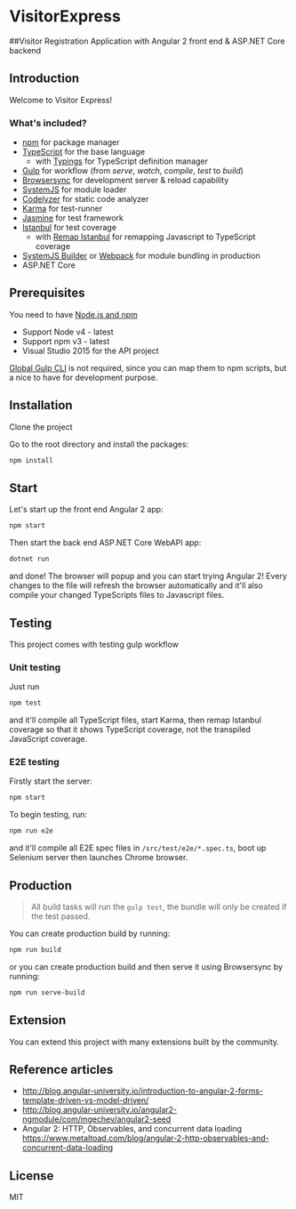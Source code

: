 # VisitorExpress
##Visitor Registration Application with Angular 2 front end & ASP.NET Core backend

## Introduction
Welcome to Visitor Express!

### What's included?
* [npm](https://www.npmjs.com/) for package manager
* [TypeScript](http://www.typescriptlang.org/) for the base language
  * with [Typings](https://github.com/typings/typings) for TypeScript definition manager
* [Gulp](http://gulpjs.com/) for workflow (from *serve*, *watch*, *compile*, *test* to *build*)
* [Browsersync](https://www.browsersync.io/) for development server & reload capability
* [SystemJS](https://github.com/systemjs/systemjs) for module loader
* [Codelyzer](https://github.com/mgechev/codelyzer) for static code analyzer
* [Karma](http://karma-runner.github.io/) for test-runner
* [Jasmine](http://jasmine.github.io/) for test framework
* [Istanbul](https://github.com/gotwarlost/istanbul) for test coverage
  * with [Remap Istanbul](https://github.com/SitePen/remap-istanbul) for remapping Javascript to TypeScript coverage
* [SystemJS Builder](https://github.com/systemjs/builder) or [Webpack](https://webpack.github.io/) for module bundling in production
* ASP.NET Core

## Prerequisites
You need to have [Node.js and npm](https://nodejs.org/en/)
- Support Node v4 - latest
- Support npm v3 - latest
- Visual Studio 2015 for the API project

[Global Gulp CLI](https://github.com/gulpjs/gulp/blob/master/docs/getting-started.md) is not required, since you can map them to npm scripts, but a nice to have for development purpose.

## Installation
Clone the project

Go to the root directory and install the packages:
```bash
npm install
```

## Start
Let's start up the front end Angular 2 app:
```bash
npm start
```

Then start the back end ASP.NET Core WebAPI app:
```bash
dotnet run
```

and done! The browser will popup and you can start trying Angular 2!
Every changes to the file will refresh the browser automatically
and it'll also compile your changed TypeScripts files to Javascript files.

## Testing
This project comes with testing gulp workflow

### Unit testing
Just run
```bash
npm test
```
and it'll compile all TypeScript files, start Karma, then remap Istanbul coverage so that it shows TypeScript coverage, not the transpiled JavaScript coverage.

### E2E testing
Firstly start the server:
```bash
npm start
```
To begin testing, run:
```bash
npm run e2e
```
and it'll compile all E2E spec files in `/src/test/e2e/*.spec.ts`, boot up Selenium server then launches Chrome browser.

## Production
> All build tasks will run the `gulp test`, the bundle will only be created if the test passed.

You can create production build by running:
```bash
npm run build
```
or you can create production build and then serve it using Browsersync by running:
```bash
npm run serve-build
```
## Extension
You can extend this project with many extensions built by the community.

## Reference articles
* http://blog.angular-university.io/introduction-to-angular-2-forms-template-driven-vs-model-driven/
* http://blog.angular-university.io/angular2-ngmodule/com/mgechev/angular2-seed
* Angular 2: HTTP, Observables, and concurrent data loading https://www.metaltoad.com/blog/angular-2-http-observables-and-concurrent-data-loading

## License
MIT
